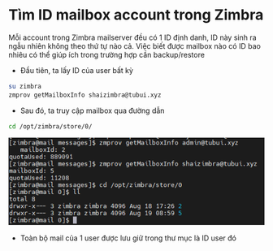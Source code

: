 # Tìm ID mailbox account trong Zimbra

Mỗi account trong Zimbra mailserver đều có 1 ID định danh, ID này sinh ra ngẫu nhiên không theo thứ tự nào cả. Việc biết được mailbox nào có ID bao nhiêu có thể giúp ích trong trường hợp cần backup/restore

- Đầu tiên, ta lấy ID của user bất kỳ

```sh
su zimbra
zmprov getMailboxInfo shaizimbra@tubui.xyz
```

- Sau đó, ta truy cập mailbox qua đường dẫn

```sh
cd /opt/zimbra/store/0/
```

![](./images/zimbra_mailbox_id.png)

- Toàn bộ mail của 1 user được lưu giữ trong thư mục là ID user đó